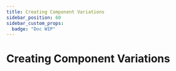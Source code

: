 ```yaml
---
title: Creating Component Variations
sidebar_position: 60
sidebar_custom_props:
  badge: "Doc WIP"
---
```


# Creating Component Variations 